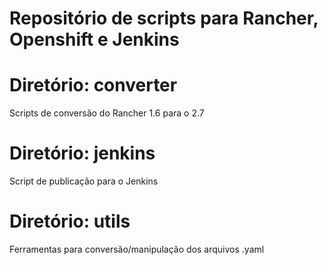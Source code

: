 # Repositório de scripts para Rancher, Openshift e Jenkins

# Diretório: converter
Scripts de conversão do Rancher 1.6 para o 2.7

# Diretório: jenkins
Script de publicação para o Jenkins

# Diretório: utils
Ferramentas para conversão/manipulação dos arquivos .yaml
